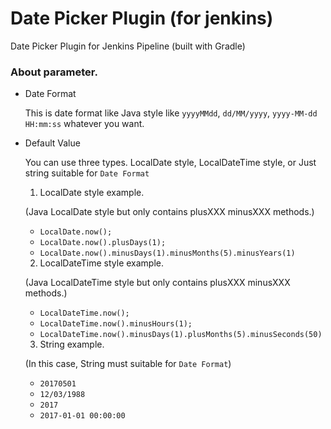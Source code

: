 # Date Picker Plugin (for jenkins)

Date Picker Plugin for Jenkins Pipeline (built with Gradle)

### About parameter.

- Date Format

  This is date format like Java style like `yyyyMMdd`, `dd/MM/yyyy`, `yyyy-MM-dd HH:mm:ss` whatever you want.

- Default Value

  You can use three types. LocalDate style, LocalDateTime style, or Just string suitable for `Date Format`

  1. LocalDate style example.

    (Java LocalDate style but only contains plusXXX minusXXX methods.)

    - `LocalDate.now();`
    - `LocalDate.now().plusDays(1);`
    - `LocalDate.now().minusDays(1).minusMonths(5).minusYears(1)`

  2. LocalDateTime style example.

    (Java LocalDateTime style but only contains plusXXX minusXXX methods.)

    - `LocalDateTime.now();`
    - `LocalDateTime.now().minusHours(1);`
    - `LocalDateTime.now().minusDays(1).plusMonths(5).minusSeconds(50)`

  3. String example.

    (In this case, String must suitable for `Date Format`)

    - `20170501`
    - `12/03/1988`
    - `2017`
    - `2017-01-01 00:00:00`